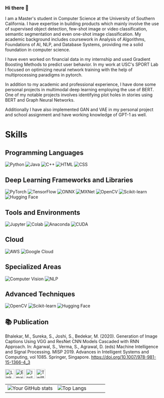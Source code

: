 ### Hi there 👋

I am a Master's student in Computer Science at the University of Southern California. I have expertise in building products which mainly involve the use of supervised object detection, few-shot image or video classification, semantic segmentation and even one-shot image classification. My academic background includes coursework in Analysis of Algorithms, Foundations of AI, NLP, and Database Systems, providing me a solid foundation in computer science.

I have even worked on financial data in my internship and used Gradient Boosting Methods to predict user behavior. In my work at USC's SPORT Lab 
I focused on optimizing neural network training with the help of multiprocessing paradigms in pytorch.

In addition to my academic and professional experience, I have done some personal projects in multimodal deep learning employing the use of BERT. One of my notable projects involves identifying plot holes in stories using BERT and Graph Neural Networks. 

Additionally I have also implemented GAN and VAE in my personal project and school assignment and have working knowledge of GPT-1 as well.

# Skills
## Programming Languages
![Python](https://img.shields.io/badge/python-3670A0?style=for-the-badge&logo=python&logoColor=ffdd54)   ![Java](https://img.shields.io/badge/Java-ED8B00?style=for-the-badge&logo=java&logoColor=white)  ![C++](https://img.shields.io/badge/C%2B%2B-00599C?style=for-the-badge&logo=c%2B%2B&logoColor=white) ![HTML](https://img.shields.io/badge/HTML-239120?style=for-the-badge&logo=html5&logoColor=white) ![CSS](https://img.shields.io/badge/CSS-264de4?style=for-the-badge&logo=css3&logoColor=white)

## Deep Learning Frameworks and Libraries
![PyTorch](https://img.shields.io/badge/PyTorch-EE4C2C?style=for-the-badge&logo=pytorch&logoColor=white) ![TensorFlow](https://img.shields.io/badge/TensorFlow-FF6F00?style=for-the-badge&logo=tensorflow&logoColor=white) ![ONNX](https://img.shields.io/badge/ONNX-1C589A?style=for-the-badge&logo=onnx&logoColor=white) ![MXNet](https://img.shields.io/badge/MXNet-D61F1F?style=for-the-badge&logo=apache-mxnet&logoColor=white) ![OpenCV](https://img.shields.io/badge/OpenCV-5C3EE8?style=for-the-badge&logo=opencv&logoColor=white) ![Scikit-learn](https://img.shields.io/badge/Scikit_learn-F7931E?style=for-the-badge&logo=scikit-learn&logoColor=white) ![Hugging Face](https://img.shields.io/badge/Hugging_Face-FF4785?style=for-the-badge&logo=huggingface&logoColor=white)


## Tools and Environments
![Jupyter](https://img.shields.io/badge/Jupyter-F37626?style=for-the-badge&logo=Jupyter&logoColor=white) ![Colab](https://img.shields.io/badge/Colab-EE6363?style=for-the-badge&logo=google-colab&logoColor=white) ![Anaconda](https://img.shields.io/badge/Anaconda-44A833?style=for-the-badge&logo=anaconda&logoColor=white) ![CUDA](https://img.shields.io/badge/CUDA-76B900?style=for-the-badge&logo=nvidia&logoColor=white)

## Cloud
![AWS](https://img.shields.io/badge/AWS-232F3E?style=for-the-badge&logo=amazon-aws&logoColor=white) ![Google Cloud](https://img.shields.io/badge/Google_Cloud-4285F4?style=for-the-badge&logo=google-cloud&logoColor=white)

## Specialized Areas
![Computer Vision](https://img.shields.io/badge/Computer_Vision-06AED5?style=for-the-badge&logo=opencv&logoColor=white) ![NLP](https://img.shields.io/badge/NLP-118C4E?style=for-the-badge&logo=natural-language-processing&logoColor=white)

## Advanced Techniques
![OpenCV](https://img.shields.io/badge/OpenCV-5C3EE8?style=for-the-badge&logo=opencv&logoColor=white) ![Scikit-learn](https://img.shields.io/badge/Scikit_learn-F7931E?style=for-the-badge&logo=scikit-learn&logoColor=white) ![Hugging Face](https://img.shields.io/badge/Hugging_Face-FF4785?style=for-the-badge&logo=huggingface&logoColor=white)

## 📚 Publication
Bhalekar, M., Sureka, S., Joshi, S., Bedekar, M. (2020). Generation of Image Captions Using VGG and ResNet CNN Models Cascaded with RNN Approach. In: Agarwal, S., Verma, S., Agrawal, D. (eds) Machine Intelligence and Signal Processing. MISP 2019. Advances in Intelligent Systems and Computing, vol 1085. Springer, Singapore. https://doi.org/10.1007/978-981-15-1366-4_3

<a href="https://linkedin.com/in/shaunak-joshi-7576a9182/" target="_blank"><img src="https://img.icons8.com/color/48/000000/linkedin.png" alt="LinkedIn" width="30" height="30"></a>
<a href="mailto:shaunaks@usc.edu" target="_blank"><img src="https://img.icons8.com/color/48/000000/gmail-new.png" alt="Email" width="30" height="30"></a>
<a href="https://instagram.com/shaunakjoshi12" target="_blank"><img src="https://img.icons8.com/color/48/000000/instagram-new.png" alt="Instagram" width="30" height="30"></a>
<a href="https://twitter.com/SSJ10568131" target="_blank"><img src="https://img.icons8.com/color/48/000000/twitter.png" alt="Twitter" width="30" height="30"></a>


<table width="100%">
  <tr>
    <td width="50%">
      <img src="https://github-readme-stats.vercel.app/api?username=shaunakjoshi12&show_icons=true&theme=radical" alt="Your GitHub stats">
    </td>
    <td width="50%">
      <img src="https://github-readme-stats.vercel.app/api/top-langs/?username=shaunakjoshi12&langs_count=8&layout=compact&hide=OpenEdge%20ABL" alt="Top Langs">
    </td>
  </tr>
</table>





<!--
**shaunakjoshi12/shaunakjoshi12** is a ✨ _special_ ✨ repository because its `README.md` (this file) appears on your GitHub profile.

Here are some ideas to get you started:

- 🔭 I’m currently working on ...
- 🌱 I’m currently learning ...
- 👯 I’m looking to collaborate on ...
- 🤔 I’m looking for help with ...
- 💬 Ask me about ...
- 📫 How to reach me: ...
- 😄 Pronouns: ...
- ⚡ Fun fact: ...
-->
